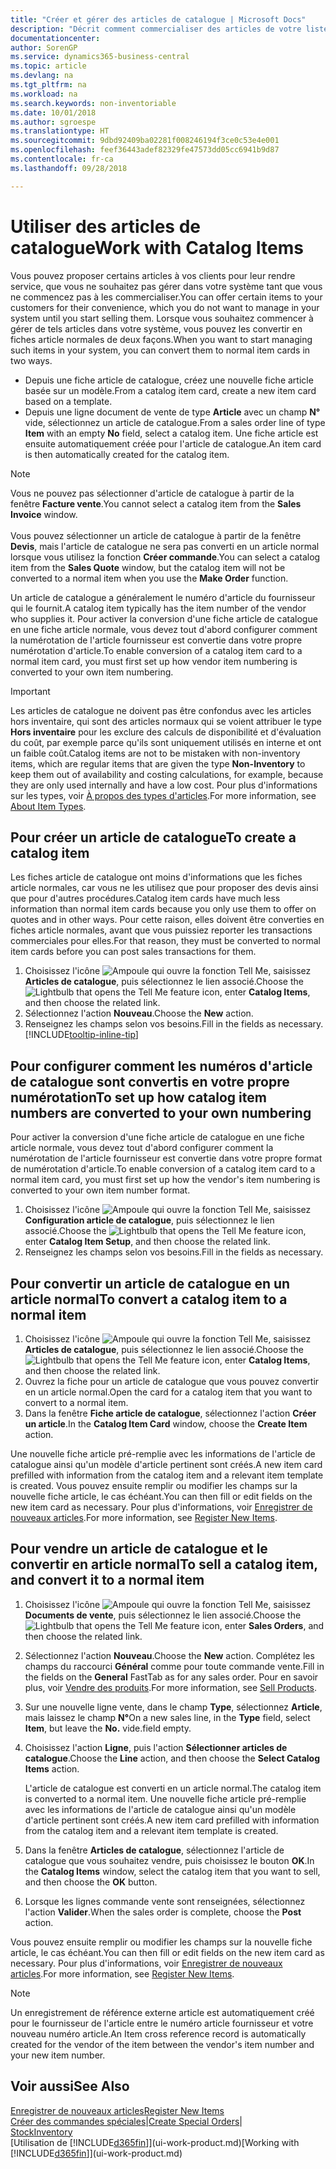 ```yaml
---
title: "Créer et gérer des articles de catalogue | Microsoft Docs"
description: "Décrit comment commercialiser des articles de votre liste de fournisseurs d'articles mais pas dans votre propre liste d'articles."
documentationcenter: 
author: SorenGP
ms.service: dynamics365-business-central
ms.topic: article
ms.devlang: na
ms.tgt_pltfrm: na
ms.workload: na
ms.search.keywords: non-inventoriable
ms.date: 10/01/2018
ms.author: sgroespe
ms.translationtype: HT
ms.sourcegitcommit: 9dbd92409ba02281f008246194f3ce0c53e4e001
ms.openlocfilehash: feef36443adef82329fe47573dd05cc6941b9d87
ms.contentlocale: fr-ca
ms.lasthandoff: 09/28/2018

---
```

# <a name="work-with-catalog-items"></a><span data-ttu-id="1950b-103">Utiliser des articles de catalogue</span><span class="sxs-lookup"><span data-stu-id="1950b-103">Work with Catalog Items</span></span>
<span data-ttu-id="1950b-104">Vous pouvez proposer certains articles à vos clients pour leur rendre service, que vous ne souhaitez pas gérer dans votre système tant que vous ne commencez pas à les commercialiser.</span><span class="sxs-lookup"><span data-stu-id="1950b-104">You can offer certain items to your customers for their convenience, which you do not want to manage in your system until you start selling them.</span></span> <span data-ttu-id="1950b-105">Lorsque vous souhaitez commencer à gérer de tels articles dans votre système, vous pouvez les convertir en fiches article normales de deux façons.</span><span class="sxs-lookup"><span data-stu-id="1950b-105">When you want to start managing such items in your system, you can convert them to normal item cards in two ways.</span></span>

* <span data-ttu-id="1950b-106">Depuis une fiche article de catalogue, créez une nouvelle fiche article basée sur un modèle.</span><span class="sxs-lookup"><span data-stu-id="1950b-106">From a catalog item card, create a new item card based on a template.</span></span>
* <span data-ttu-id="1950b-107">Depuis une ligne document de vente de type **Article** avec un champ **N°** vide, sélectionnez un article de catalogue.</span><span class="sxs-lookup"><span data-stu-id="1950b-107">From a sales order line of type **Item** with an empty **No** field, select a catalog item.</span></span> <span data-ttu-id="1950b-108">Une fiche article est ensuite automatiquement créée pour l'article de catalogue.</span><span class="sxs-lookup"><span data-stu-id="1950b-108">An item card is then automatically created for the catalog item.</span></span>

> [!NOTE]  
> <span data-ttu-id="1950b-109">Vous ne pouvez pas sélectionner d'article de catalogue à partir de la fenêtre **Facture vente**.</span><span class="sxs-lookup"><span data-stu-id="1950b-109">You cannot select a catalog item from the **Sales Invoice** window.</span></span><br /><br />
> <span data-ttu-id="1950b-110">Vous pouvez sélectionner un article de catalogue à partir de la fenêtre **Devis**, mais l'article de catalogue ne sera pas converti en un article normal lorsque vous utilisez la fonction **Créer commande**.</span><span class="sxs-lookup"><span data-stu-id="1950b-110">You can select a catalog item from the **Sales Quote** window, but the catalog item will not be converted to a normal item when you use the **Make Order** function.</span></span>

<span data-ttu-id="1950b-111">Un article de catalogue a généralement le numéro d'article du fournisseur qui le fournit.</span><span class="sxs-lookup"><span data-stu-id="1950b-111">A catalog item typically has the item number of the vendor who supplies it.</span></span> <span data-ttu-id="1950b-112">Pour activer la conversion d'une fiche article de catalogue en une fiche article normale, vous devez tout d'abord configurer comment la numérotation de l'article fournisseur est convertie dans votre propre numérotation d'article.</span><span class="sxs-lookup"><span data-stu-id="1950b-112">To enable conversion of a catalog item card to a normal item card, you must first set up how vendor item numbering is converted to your own item numbering.</span></span>   

> [!Important]
> <span data-ttu-id="1950b-113">Les articles de catalogue ne doivent pas être confondus avec les articles hors inventaire, qui sont des articles normaux qui se voient attribuer le type **Hors inventaire** pour les exclure des calculs de disponibilité et d'évaluation du coût, par exemple parce qu'ils sont uniquement utilisés en interne et ont un faible coût.</span><span class="sxs-lookup"><span data-stu-id="1950b-113">Catalog items are not to be mistaken with non-inventory items, which are regular items that are given the type **Non-Inventory** to keep them out of availability and costing calculations, for example, because they are only used internally and have a low cost.</span></span> <span data-ttu-id="1950b-114">Pour plus d'informations sur les types, voir [À propos des types d'articles](inventory-about-item-types.md).</span><span class="sxs-lookup"><span data-stu-id="1950b-114">For more information, see [About Item Types](inventory-about-item-types.md).</span></span>

## <a name="to-create-a-catalog-item"></a><span data-ttu-id="1950b-115">Pour créer un article de catalogue</span><span class="sxs-lookup"><span data-stu-id="1950b-115">To create a catalog item</span></span>
<span data-ttu-id="1950b-116">Les fiches article de catalogue ont moins d'informations que les fiches article normales, car vous ne les utilisez que pour proposer des devis ainsi que pour d'autres procédures.</span><span class="sxs-lookup"><span data-stu-id="1950b-116">Catalog item cards have much less information than normal item cards because you only use them to offer on quotes and in other ways.</span></span> <span data-ttu-id="1950b-117">Pour cette raison, elles doivent être converties en fiches article normales, avant que vous puissiez reporter les transactions commerciales pour elles.</span><span class="sxs-lookup"><span data-stu-id="1950b-117">For that reason, they must be converted to normal item cards before you can post sales transactions for them.</span></span>

1. <span data-ttu-id="1950b-118">Choisissez l'icône ![Ampoule qui ouvre la fonction Tell Me](media/ui-search/search_small.png "Dites-moi ce que vous voulez faire"), saisissez **Articles de catalogue**, puis sélectionnez le lien associé.</span><span class="sxs-lookup"><span data-stu-id="1950b-118">Choose the ![Lightbulb that opens the Tell Me feature](media/ui-search/search_small.png "Tell me what you want to do") icon, enter **Catalog Items**, and then choose the related link.</span></span>
2. <span data-ttu-id="1950b-119">Sélectionnez l'action **Nouveau**.</span><span class="sxs-lookup"><span data-stu-id="1950b-119">Choose the **New** action.</span></span>
3. <span data-ttu-id="1950b-120">Renseignez les champs selon vos besoins.</span><span class="sxs-lookup"><span data-stu-id="1950b-120">Fill in the fields as necessary.</span></span> [!INCLUDE[tooltip-inline-tip](includes/tooltip-inline-tip_md.md)]

## <a name="to-set-up-how-catalog-item-numbers-are-converted-to-your-own-numbering"></a><span data-ttu-id="1950b-121">Pour configurer comment les numéros d'article de catalogue sont convertis en votre propre numérotation</span><span class="sxs-lookup"><span data-stu-id="1950b-121">To set up how catalog item numbers are converted to your own numbering</span></span>
<span data-ttu-id="1950b-122">Pour activer la conversion d'une fiche article de catalogue en une fiche article normale, vous devez tout d'abord configurer comment la numérotation de l'article fournisseur est convertie dans votre propre format de numérotation d'article.</span><span class="sxs-lookup"><span data-stu-id="1950b-122">To enable conversion of a catalog item card to a normal item card, you must first set up how the vendor's item numbering is converted to your own item number format.</span></span>

1. <span data-ttu-id="1950b-123">Choisissez l'icône ![Ampoule qui ouvre la fonction Tell Me](media/ui-search/search_small.png "Dites-moi ce que vous voulez faire"), saisissez **Configuration article de catalogue**, puis sélectionnez le lien associé.</span><span class="sxs-lookup"><span data-stu-id="1950b-123">Choose the ![Lightbulb that opens the Tell Me feature](media/ui-search/search_small.png "Tell me what you want to do") icon, enter **Catalog Item Setup**, and then choose the related link.</span></span>
2. <span data-ttu-id="1950b-124">Renseignez les champs selon vos besoins.</span><span class="sxs-lookup"><span data-stu-id="1950b-124">Fill in the fields as necessary.</span></span>

## <a name="to-convert-a-catalog-item-to-a-normal-item"></a><span data-ttu-id="1950b-125">Pour convertir un article de catalogue en un article normal</span><span class="sxs-lookup"><span data-stu-id="1950b-125">To convert a catalog item to a normal item</span></span>
1. <span data-ttu-id="1950b-126">Choisissez l'icône ![Ampoule qui ouvre la fonction Tell Me](media/ui-search/search_small.png "Dites-moi ce que vous voulez faire"), saisissez **Articles de catalogue**, puis sélectionnez le lien associé.</span><span class="sxs-lookup"><span data-stu-id="1950b-126">Choose the ![Lightbulb that opens the Tell Me feature](media/ui-search/search_small.png "Tell me what you want to do") icon, enter **Catalog Items**, and then choose the related link.</span></span>
2. <span data-ttu-id="1950b-127">Ouvrez la fiche pour un article de catalogue que vous pouvez convertir en un article normal.</span><span class="sxs-lookup"><span data-stu-id="1950b-127">Open the card for a catalog item that you want to convert to a normal item.</span></span>
3. <span data-ttu-id="1950b-128">Dans la fenêtre **Fiche article de catalogue**, sélectionnez l'action **Créer un article**.</span><span class="sxs-lookup"><span data-stu-id="1950b-128">In the **Catalog Item Card** window, choose the **Create Item** action.</span></span>

<span data-ttu-id="1950b-129">Une nouvelle fiche article pré-remplie avec les informations de l'article de catalogue ainsi qu'un modèle d'article pertinent sont créés.</span><span class="sxs-lookup"><span data-stu-id="1950b-129">A new item card prefilled with information from the catalog item and a relevant item template is created.</span></span> <span data-ttu-id="1950b-130">Vous pouvez ensuite remplir ou modifier les champs sur la nouvelle fiche article, le cas échéant.</span><span class="sxs-lookup"><span data-stu-id="1950b-130">You can then fill or edit fields on the new item card as necessary.</span></span> <span data-ttu-id="1950b-131">Pour plus d'informations, voir [Enregistrer de nouveaux articles](inventory-how-register-new-items.md).</span><span class="sxs-lookup"><span data-stu-id="1950b-131">For more information, see [Register New Items](inventory-how-register-new-items.md).</span></span>

## <a name="to-sell-a-catalog-item-and-convert-it-to-a-normal-item"></a><span data-ttu-id="1950b-132">Pour vendre un article de catalogue et le convertir en article normal</span><span class="sxs-lookup"><span data-stu-id="1950b-132">To sell a catalog item, and convert it to a normal item</span></span>
1. <span data-ttu-id="1950b-133">Choisissez l'icône ![Ampoule qui ouvre la fonction Tell Me](media/ui-search/search_small.png "Dites-moi ce que vous voulez faire"), saisissez **Documents de vente**, puis sélectionnez le lien associé.</span><span class="sxs-lookup"><span data-stu-id="1950b-133">Choose the ![Lightbulb that opens the Tell Me feature](media/ui-search/search_small.png "Tell me what you want to do") icon, enter **Sales Orders**, and then choose the related link.</span></span>
2. <span data-ttu-id="1950b-134">Sélectionnez l'action **Nouveau**.</span><span class="sxs-lookup"><span data-stu-id="1950b-134">Choose the **New** action.</span></span> <span data-ttu-id="1950b-135">Complétez les champs du raccourci **Général** comme pour toute commande vente.</span><span class="sxs-lookup"><span data-stu-id="1950b-135">Fill in the fields on the **General** FastTab as for any sales order.</span></span> <span data-ttu-id="1950b-136">Pour en savoir plus, voir [Vendre des produits](sales-how-sell-products.md).</span><span class="sxs-lookup"><span data-stu-id="1950b-136">For more information, see [Sell Products](sales-how-sell-products.md).</span></span>
3. <span data-ttu-id="1950b-137">Sur une nouvelle ligne vente, dans le champ **Type**, sélectionnez **Article**, mais laissez le champ **N°**</span><span class="sxs-lookup"><span data-stu-id="1950b-137">On a new sales line, in the **Type** field, select **Item**, but leave the **No.**</span></span> <span data-ttu-id="1950b-138">vide.</span><span class="sxs-lookup"><span data-stu-id="1950b-138">field empty.</span></span>
4. <span data-ttu-id="1950b-139">Choisissez l'action **Ligne**, puis l'action **Sélectionner articles de catalogue**.</span><span class="sxs-lookup"><span data-stu-id="1950b-139">Choose the **Line** action, and then choose the **Select Catalog Items** action.</span></span>

    <span data-ttu-id="1950b-140">L'article de catalogue est converti en un article normal.</span><span class="sxs-lookup"><span data-stu-id="1950b-140">The catalog item is converted to a normal item.</span></span> <span data-ttu-id="1950b-141">Une nouvelle fiche article pré-remplie avec les informations de l'article de catalogue ainsi qu'un modèle d'article pertinent sont créés.</span><span class="sxs-lookup"><span data-stu-id="1950b-141">A new item card prefilled with information from the catalog item and a relevant item template is created.</span></span>
5. <span data-ttu-id="1950b-142">Dans la fenêtre **Articles de catalogue**, sélectionnez l'article de catalogue que vous souhaitez vendre, puis choisissez le bouton **OK**.</span><span class="sxs-lookup"><span data-stu-id="1950b-142">In the **Catalog Items** window, select the catalog item that you want to sell, and then choose the **OK** button.</span></span>
6. <span data-ttu-id="1950b-143">Lorsque les lignes commande vente sont renseignées, sélectionnez l'action **Valider**.</span><span class="sxs-lookup"><span data-stu-id="1950b-143">When the sales order is complete, choose the **Post** action.</span></span>

<span data-ttu-id="1950b-144">Vous pouvez ensuite remplir ou modifier les champs sur la nouvelle fiche article, le cas échéant.</span><span class="sxs-lookup"><span data-stu-id="1950b-144">You can then fill or edit fields on the new item card as necessary.</span></span> <span data-ttu-id="1950b-145">Pour plus d'informations, voir [Enregistrer de nouveaux articles](inventory-how-register-new-items.md).</span><span class="sxs-lookup"><span data-stu-id="1950b-145">For more information, see [Register New Items](inventory-how-register-new-items.md).</span></span>

> [!NOTE]  
>   <span data-ttu-id="1950b-146">Un enregistrement de référence externe article est automatiquement créé pour le fournisseur de l'article entre le numéro article fournisseur et votre nouveau numéro article.</span><span class="sxs-lookup"><span data-stu-id="1950b-146">An Item cross reference record is automatically created for the vendor of the item between the vendor's item number and your new item number.</span></span>

## <a name="see-also"></a><span data-ttu-id="1950b-147">Voir aussi</span><span class="sxs-lookup"><span data-stu-id="1950b-147">See Also</span></span>
[<span data-ttu-id="1950b-148">Enregistrer de nouveaux articles</span><span class="sxs-lookup"><span data-stu-id="1950b-148">Register New Items</span></span>](inventory-how-register-new-items.md)  
<span data-ttu-id="1950b-149">[Créer des commandes spéciales](sales-how-to-create-special-orders.md)|</span><span class="sxs-lookup"><span data-stu-id="1950b-149">[Create Special Orders](sales-how-to-create-special-orders.md)|</span></span>  
[<span data-ttu-id="1950b-150">Stock</span><span class="sxs-lookup"><span data-stu-id="1950b-150">Inventory</span></span>](inventory-manage-inventory.md)  
<span data-ttu-id="1950b-151">[Utilisation de [!INCLUDE[d365fin](includes/d365fin_md.md)]](ui-work-product.md)</span><span class="sxs-lookup"><span data-stu-id="1950b-151">[Working with [!INCLUDE[d365fin](includes/d365fin_md.md)]](ui-work-product.md)</span></span>

